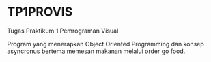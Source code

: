 # TP1PROVIS
Tugas Praktikum 1 Pemrograman Visual

Program yang menerapkan Object Oriented Programming dan konsep asyncronus bertema memesan makanan melalui order go food.
